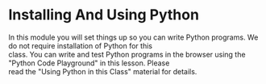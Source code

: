 # Installing And Using Python

In this module you will set things up so you can write Python programs. We do not require installation of Python for this <br>
class. You can write and test Python programs in the browser using the "Python Code Playground" in this lesson. Please <br>
read the "Using Python in this Class" material for details.
